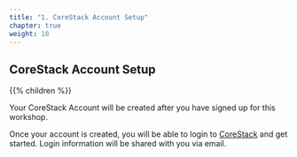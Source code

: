 ```yaml
---
title: "1. CoreStack Account Setup"
chapter: true
weight: 10
---
```


## CoreStack Account Setup

{{% children %}}

Your CoreStack Account will be created after you have signed up for this workshop.

Once your account is created, you will be able to login to [CoreStack](https://discover.corestack.io) and get started. Login information will be shared with you via email.
